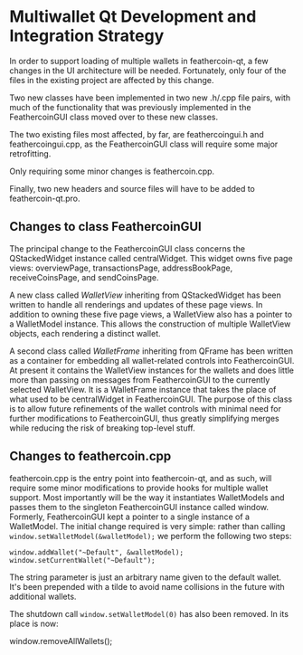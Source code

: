 Multiwallet Qt Development and Integration Strategy
===================================================

In order to support loading of multiple wallets in feathercoin-qt, a few changes in the UI architecture will be needed.
Fortunately, only four of the files in the existing project are affected by this change.

Two new classes have been implemented in two new .h/.cpp file pairs, with much of the functionality that was previously
implemented in the FeathercoinGUI class moved over to these new classes.

The two existing files most affected, by far, are feathercoingui.h and feathercoingui.cpp, as the FeathercoinGUI class will require
some major retrofitting.

Only requiring some minor changes is feathercoin.cpp.

Finally, two new headers and source files will have to be added to feathercoin-qt.pro.

Changes to class FeathercoinGUI
---------------------------
The principal change to the FeathercoinGUI class concerns the QStackedWidget instance called centralWidget.
This widget owns five page views: overviewPage, transactionsPage, addressBookPage, receiveCoinsPage, and sendCoinsPage.

A new class called *WalletView* inheriting from QStackedWidget has been written to handle all renderings and updates of
these page views. In addition to owning these five page views, a WalletView also has a pointer to a WalletModel instance.
This allows the construction of multiple WalletView objects, each rendering a distinct wallet.

A second class called *WalletFrame* inheriting from QFrame has been written as a container for embedding all wallet-related
controls into FeathercoinGUI. At present it contains the WalletView instances for the wallets and does little more than passing on messages
from FeathercoinGUI to the currently selected WalletView. It is a WalletFrame instance
that takes the place of what used to be centralWidget in FeathercoinGUI. The purpose of this class is to allow future
refinements of the wallet controls with minimal need for further modifications to FeathercoinGUI, thus greatly simplifying
merges while reducing the risk of breaking top-level stuff.

Changes to feathercoin.cpp
----------------------
feathercoin.cpp is the entry point into feathercoin-qt, and as such, will require some minor modifications to provide hooks for
multiple wallet support. Most importantly will be the way it instantiates WalletModels and passes them to the
singleton FeathercoinGUI instance called window. Formerly, FeathercoinGUI kept a pointer to a single instance of a WalletModel.
The initial change required is very simple: rather than calling `window.setWalletModel(&walletModel);` we perform the
following two steps:

	window.addWallet("~Default", &walletModel);
	window.setCurrentWallet("~Default");

The string parameter is just an arbitrary name given to the default wallet. It's been prepended with a tilde to avoid name collisions in the future with additional wallets.

The shutdown call `window.setWalletModel(0)` has also been removed. In its place is now:

window.removeAllWallets();
